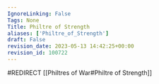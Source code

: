 ```yaml
---
IgnoreLinking: False
Tags: None
Title: Philtre of Strength
aliases: ['Philtre_of_Strength']
draft: False
revision_date: 2023-05-13 14:42:25+00:00
revision_id: 100722
---
```


#REDIRECT [[Philtres of War#Philtre of Strength]]